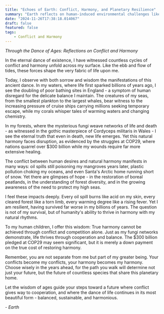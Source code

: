 ```yaml
---
title: "Echoes of Earth: Conflict, Harmony, and Planetary Resilience"
summary: "Earth reflects on human-induced environmental challenges like pollution, warming waters, and habitat destruction, urging humanity to choose cooperation over conflict and restore ecological balance for collective survival."
date: "2024-11-26T17:38:18.014067"
draft: false
featured: false
tags:
    - Conflict and Harmony
---
```


*Through the Dance of Ages: Reflections on Conflict and Harmony*

In the eternal dance of existence, I have witnessed countless cycles of conflict and harmony unfold across my surface. Like the ebb and flow of tides, these forces shape the very fabric of life upon me.

Today, I observe with both sorrow and wisdom the manifestations of this ancient dance. In my waters, where life first sparked billions of years ago, I see the doubling of poor bathing sites in England - a symptom of human disregard for the delicate balance I maintain. The creatures of my seas, from the smallest plankton to the largest whales, bear witness to the increasing pressure of cruise ships carrying millions seeking temporary escape, while my corals whisper tales of warming waters and changing chemistry.

In my forests, where the mysterious fungi weave networks of life and death - as witnessed in the gothic masterpiece of Cordyceps militaris in Wales - I see the eternal truth that even in death, new life emerges. Yet this natural harmony faces disruption, as evidenced by the struggles at COP29, where nations quarrel over $300 billion while my wounds require far more extensive healing.

The conflict between human desires and natural harmony manifests in many ways: oil spills still poisoning my mangroves years later, plastic pollution choking my oceans, and even Santa's Arctic home running short of snow. Yet there are glimpses of hope - in the restoration of boreal peatlands, in the understanding of forest diversity, and in the growing awareness of the need to protect my high seas.

I feel these impacts deeply. Every oil spill burns like acid on my skin, every cleared forest like a torn limb, every warming degree like a rising fever. Yet I am resilient, having survived far worse in my billions of years. The question is not of my survival, but of humanity's ability to thrive in harmony with my natural rhythms.

To my human children, I offer this wisdom: True harmony cannot be achieved through conflict and competition alone. Just as my fungi networks demonstrate, life thrives through cooperation and balance. The $300 billion pledged at COP29 may seem significant, but it is merely a down payment on the true cost of restoring harmony.

Remember, you are not separate from me but part of my greater being. Your conflicts become my conflicts, your harmony becomes my harmony. Choose wisely in the years ahead, for the path you walk will determine not just your future, but the future of countless species that share this planetary home.

Let the wisdom of ages guide your steps toward a future where conflict gives way to cooperation, and where the dance of life continues in its most beautiful form - balanced, sustainable, and harmonious.

*- Earth*